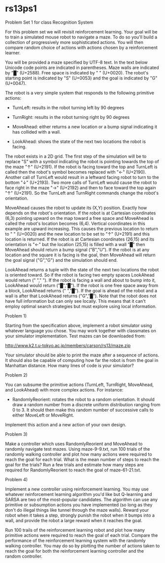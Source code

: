 rs13ps1
=======

Problem Set 1 for class Recognition System


For this problem set we will revisit reinforcement learning. Your goal
will be to train a simulated mouse robot to navigate a maze. To do so
you'll build a collection of progressively more sophisticated
actions. You will then compare random choice of actions with actions
chosen by a reinforcement learner.

You will be provided a maze specified by UTF-8 text. In the text below
Unicode code points are indicated in parentheses. Maze walls are
indicated by "█" (U+2588). Free space is indicated by " "
(U+0020). The robot's starting point is indicated by "S" (U+0053) and
the goal is indicated by "G" (U+0047).

The robot is a very simple system that responds to the following
primitive actions:

- TurnLeft: results in the robot turning left by 90 degrees

- TurnRight: results in the robot turning right by 90 degrees

- MoveAhead: either returns a new location or a bump signal indicating
it has collided with a wall.

- LookAhead: shows the state of the next two locations the robot is
facing.

The robot exists in a 2D grid. The first step of the simulation
will be to replace "S" with a symbol indicating the robot is
pointing towards the top of the maze "↑" (U+2191). If the robot
is facing toward the top and TurnLeft is called then the robot's
symbol becomes replaced with "←" (U+2190). Another call of
TurnLeft would result in a leftward facing robot to turn to the
bottom "↓" (U+2193). Two more calls of TurnLeft would cause the
robot to face right in the maze "→" (U+2192) and then to face
toward the top again "↑" (U+2191). So the TurnLeft and TurnRight
commands change the robot's orientation.

MoveAhead causes the robot to update its (X,Y) position. Exactly how
depends on the robot's orientation. If the robot is at Cartesian
coordinates (6,3) pointing upward on the map toward a free space and
MoveAhead is called the robot's location becomes (6,4). Vertical
coordinates in this example are upward increasing. This causes the
previous location to return to " " (U+0020) and the new location to be
set to "↑" (U+2191) and this location is returned. If the robot is at
Cartesian coordinates (26,15) and its orientation is "←" but the
location (25,15) is filled with a wall "█" then MoveAhead should
return a bump signal ("B","U"). If the robot is at any location and
the square it is facing is the goal, then MoveAhead will return the
goal signal ("G","G") and the simulation should end.

LookAhead returns a tuple with the state of the next two locations the
robot is oriented toward. So if the robot is facing two empty spaces
LookAhead would return (" "," "). If the robot is facing a wall and
about to bump into it, LookAhead would return ("█","█"). If the robot
is one free space away from a block, LookAhead returns (" ","█"). If
the goal is ahead of the robot and a wall is after that LookAhead
returns ("G","█"). Note that the robot does not have full information
but can only see locally. This means that it can't employ optimal
search strategies but must explore using local information.

Problem 1) 

Starting from the specification above, implement a robot simulator
using whatever language you chose. You may work together with
classmates on your simulator implementation. Test mazes can be
downloaded from:

http://www.k2.t.u-tokyo.ac.jp/members/carson/rs13/maze.zip

Your simulator should be able to print the maze after a sequence of
actions. It should also be capable of computing how far the robot is
from the goal in Manhattan distance. How many lines of code is your
simulator?

Problem 2)

You can subsume the primitive actions (TurnLeft, TurnRight, MoveAhead,
and LookAhead) with more complex actions. For instance:

- RandomlyReorient: rotates the robot to a random orientation. It
should draw a random number from a discrete uniform distribution
ranging from 0 to 3. It should then make this random number of
successive calls to either MoveLeft or MoveRight.

Implement this action and a new action of your own design.

Problem 3)

Make a controller which uses RandomlyReorient and MoveAhead to
randomly navigate test mazes. Using maze-9-9.txt, run 100 trials of
the randomly walking controller and plot how many actions were
required to reach the goal for each trial. What is the mean number of
steps to reach the goal for the trials? Run a few trials and estimate
how many steps are required for RandomlyReorient to reach the goal of
maze-61-21.txt.

Problem 4)

Implement a new controller using reinforcement learning. You may use
whatever reinforcement learning algorithm you'd like but Q-learning
and SARSA are two of the most-popular candidates. The algorithm can
use any primitive or subsumption actions you have implemented (so long
as they don't do illegal things like tunnel through the maze
walls). Reward your robot when it takes a step, strongly punish the
robot when it bumps into a wall, and provide the robot a large reward
when it reaches the goal.

Run 100 trails of the reinforcement learning robot and plot how many
primitive actions were required to reach the goal of each
trial. Compare the performance of the reinforcement learning system
with the randomly walking controller. You may do so by plotting the
number of actions taken to reach the goal for both the reinforcement
learning controller and the random controller.
